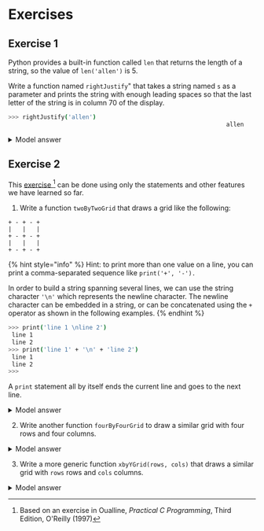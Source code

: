 # Exercises



## Exercise 1

Python provides a built-in function called `len` that returns the length of a string, so the value of `len('allen')` is 5.

Write a function named `rightJustify`" that takes a string named `s` as a parameter and prints the string with enough leading spaces so that the last letter of the string is in column 70 of the display.

```sh
>>> rightJustify('allen') 
                                                              allen
```

<details>

<summary>Model answer</summary>

```python
def rightJustify(s):
    print(' ' * (70 - len(s)) + s)
```

</details>

## Exercise 2



This [exercise ](#user-content-fn-1)[^1] can be done using only the statements and other features we have learned so far.

1. Write a function `twoByTwoGrid` that draws a grid like the following:

```
+ - + - +
|   |   |
+ - + - +
|   |   |
+ - + - +
```

{% hint style="info" %}
Hint: to print more than one value on a line, you can print a comma-separated sequence like `print('+', '-').`

In order to build a string spanning several lines, we can use the string character `'\n'` which represents the newline character. The newline character can be embedded in a string, or can be concatenated using the `+` operator as shown in the following examples.
{% endhint %}

```bash
>>> print('line 1 \nline 2')
 line 1 
 line 2 
>>> print('line 1' + '\n' + 'line 2')
 line 1 
 line 2
>>> 
```

A `print` statement all by itself ends the current line and goes to the next line.

<details>

<summary>Model answer</summary>

{% code lineNumbers="true" %}
```python
def twoByTwoGrid():
    print('+', '-', '+', '-', '+')
    print('|', ' ', '|', ' ', '|')
    print('+', '-', '+', '-', '+')
    print('|', ' ', '|', ' ', '|')
    print('+', '-', '+', '-', '+')


```
{% endcode %}

Note: this is not a very good solution, a better approach is used in the solution for the function `fourByFourGrid.`

</details>

2. Write another function `fourByFourGrid` to draw a similar grid with four rows and four columns.

<details>

<summary>Model answer</summary>

{% code lineNumbers="true" %}
```python
def fourByFourGrid ():
    oddLine = '+ - ' * 4 + '+\n'
    evenLine = '|   ' * 4 + '|\n'
    grid = (oddLine + evenLine) * 4 + oddLine
    print(grid)
```
{% endcode %}

Note: This solution is better than the one given for the function `twoByTwoGrid`. It is important to familiarise ourselves with manipulating string to build the expected output.&#x20;

</details>

3. Write a more generic function `xbyYGrid(rows, cols)` that draws a similar grid with `rows` rows and `cols` columns.&#x20;

<details>

<summary>Model answer</summary>

{% code lineNumbers="true" %}
```python
def xByYGrid (rows, cols):
    oddLine = '+ - ' * cols + '+\n'
    evenLine = '|   ' * cols + '|\n'
    grid = (oddLine + evenLine) * rows + oddLine
    print(grid)
```
{% endcode %}

Note: once we have written the generic function, we can refactor (rewrite) both the `twoByTwoGrid` **and** `fourByFourGrid` functions by calling the `xbyYGrid(rows, cols)` function as shown below.

{% code lineNumbers="true" %}
```python
def twoByTwoGrid():
    xByYGrid(2, 2)
    
def fourByFourGrid():
    xByYGrid(4, 4)
```
{% endcode %}

</details>

[^1]: Based on an exercise in Oualline, _Practical C Programming_, Third Edition, O'Reilly (1997)
